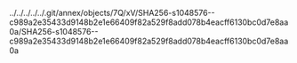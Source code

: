 ../../../../../.git/annex/objects/7Q/xV/SHA256-s1048576--c989a2e35433d9148b2e1e66409f82a529f8add078b4eacff6130bc0d7e8aa0a/SHA256-s1048576--c989a2e35433d9148b2e1e66409f82a529f8add078b4eacff6130bc0d7e8aa0a